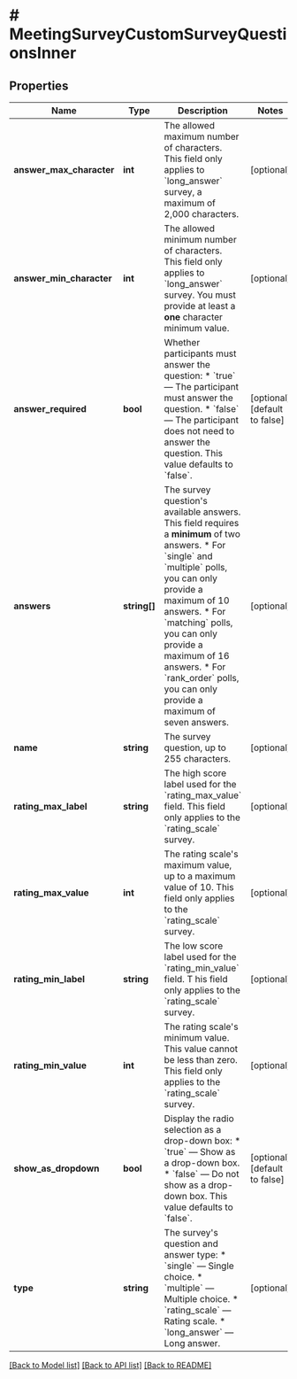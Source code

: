# # MeetingSurveyCustomSurveyQuestionsInner

## Properties

Name | Type | Description | Notes
------------ | ------------- | ------------- | -------------
**answer_max_character** | **int** | The allowed maximum number of characters. This field only applies to &#x60;long_answer&#x60; survey, a maximum of 2,000 characters. | [optional]
**answer_min_character** | **int** | The allowed minimum number of characters. This field only applies to &#x60;long_answer&#x60; survey. You must provide at least a **one** character minimum value. | [optional]
**answer_required** | **bool** | Whether participants must answer the question:  * &#x60;true&#x60; — The participant must answer the question.  * &#x60;false&#x60; — The participant does not need to answer the question.    This value defaults to &#x60;false&#x60;. | [optional] [default to false]
**answers** | **string[]** | The survey question&#39;s available answers. This field requires a **minimum** of two answers.   * For &#x60;single&#x60; and &#x60;multiple&#x60; polls, you can only provide a maximum of 10 answers.  * For &#x60;matching&#x60; polls, you can only provide a maximum of 16 answers.  * For &#x60;rank_order&#x60; polls, you can only provide a maximum of seven answers. | [optional]
**name** | **string** | The survey question, up to 255 characters. | [optional]
**rating_max_label** | **string** | The high score label used for the &#x60;rating_max_value&#x60; field.    This field only applies to the &#x60;rating_scale&#x60; survey. | [optional]
**rating_max_value** | **int** | The rating scale&#39;s maximum value, up to a maximum value of 10.    This field only applies to the &#x60;rating_scale&#x60; survey. | [optional]
**rating_min_label** | **string** | The low score label used for the &#x60;rating_min_value&#x60; field.   T his field only applies to the &#x60;rating_scale&#x60; survey. | [optional]
**rating_min_value** | **int** | The rating scale&#39;s minimum value. This value cannot be less than zero.    This field only applies to the &#x60;rating_scale&#x60; survey. | [optional]
**show_as_dropdown** | **bool** | Display the radio selection as a drop-down box:  * &#x60;true&#x60; — Show as a drop-down box.  * &#x60;false&#x60; — Do not show as a drop-down box.    This value defaults to &#x60;false&#x60;. | [optional] [default to false]
**type** | **string** | The survey&#39;s question and answer type:  * &#x60;single&#x60; — Single choice.  * &#x60;multiple&#x60; — Multiple choice.  * &#x60;rating_scale&#x60; — Rating scale.  * &#x60;long_answer&#x60; — Long answer. | [optional]

[[Back to Model list]](../../README.md#models) [[Back to API list]](../../README.md#endpoints) [[Back to README]](../../README.md)
